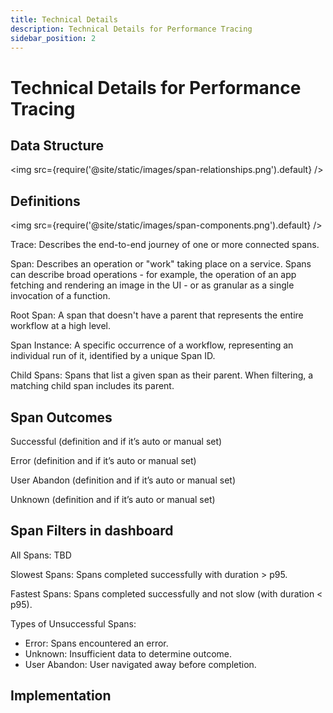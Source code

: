 ```yaml
---
title: Technical Details
description: Technical Details for Performance Tracing
sidebar_position: 2
---
```


# Technical Details for Performance Tracing

## Data Structure

<img src={require('@site/static/images/span-relationships.png').default} />

## Definitions

<img src={require('@site/static/images/span-components.png').default} />

Trace: Describes the end-to-end journey of one or more connected spans.

Span: Describes an operation or "work" taking place on a service. Spans can describe broad operations - for example, the operation of an app fetching and rendering an image in the UI - or as granular as a single invocation of a function.

Root Span: A span that doesn't have a parent that represents the entire workflow at a high level.

Span Instance: A specific occurrence of a workflow, representing an individual run of it, identified by a unique Span ID.

Child Spans: Spans that list a given span as their parent. When filtering, a matching child span includes its parent.

## Span Outcomes

Successful (definition and if it’s auto or manual set)

Error (definition and if it’s auto or manual set)

User Abandon (definition and if it’s auto or manual set)

Unknown (definition and if it’s auto or manual set)

## Span Filters in dashboard

All Spans: TBD

Slowest Spans: Spans completed successfully with duration > p95.

Fastest Spans:  Spans completed successfully and not slow (with duration < p95).

Types of Unsuccessful Spans:

- Error: Spans encountered an error.
- Unknown: Insufficient data to determine outcome.
- User Abandon: User navigated away before completion.

## Implementation